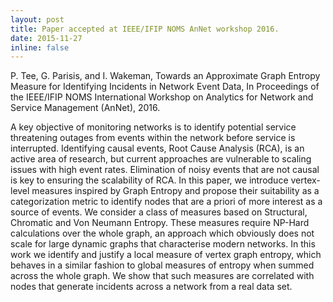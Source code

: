 ```yaml
---
layout: post
title: Paper accepted at IEEE/IFIP NOMS AnNet workshop 2016.
date: 2015-11-27
inline: false
---
```


P. Tee, G. Parisis, and I. Wakeman, Towards an Approximate Graph Entropy Measure for Identifying Incidents in Network Event Data, In Proceedings of the IEEE/IFIP NOMS International Workshop on Analytics for Network and Service Management (AnNet), 2016.

A key objective of monitoring networks is to identify potential service threatening outages from events within the network before service is interrupted. Identifying causal events, Root Cause Analysis (RCA), is an active area of research, but current approaches are vulnerable to scaling issues with high event rates. Elimination of noisy events that are not causal is key to ensuring the scalability of RCA. In this paper, we introduce vertex-level measures inspired by Graph Entropy and propose their suitability as a categorization metric to identify nodes that are a priori of more interest as a source of events. We consider a class of measures based on Structural, Chromatic and Von Neumann Entropy. These measures require NP-Hard calculations over the whole graph, an approach which obviously does not scale for large dynamic graphs that characterise modern networks. In this work we identify and justify a local measure of vertex graph entropy, which behaves in a similar fashion to global measures of entropy when summed across the whole graph. We show that such measures are correlated with nodes that generate incidents across a network from a real data set.
